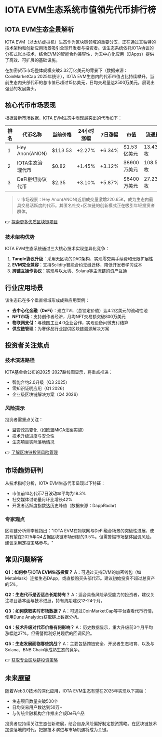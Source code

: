 # IOTA EVM生态系统市值领先代币排行榜

## IOTA EVM生态全景解析

IOTA EVM（以太坊虚拟机）生态作为区块链领域的重要分支，正在通过其独特的技术架构和创新应用场景吸引全球开发者与投资者。该生态系统依托IOTA协议的分布式账本技术，结合EVM的智能合约兼容性，为去中心化应用（DApps）提供了高效、可扩展的基础设施。

在加密货币市场整体规模突破3.32万亿美元的背景下（数据来源：CoinMarketCap 2025年统计），IOTA EVM生态内的代币市值占比持续攀升。当前生态内头部代币的总市值已超过15亿美元，日均交易量达2500万美元，展现出强劲的发展势头。

## 核心代币市场表现

根据最新市场数据，IOTA EVM生态中表现最突出的代币如下：

| 排名 | 代币名称       | 当前价格  | 24小时涨幅 | 7日涨幅 | 市值       | 流通量    |
|------|----------------|-----------|------------|---------|------------|-----------|
| 1    | Hey Anon(ANON) | $113.53   | +2.27%     | +6.34%  | $1.53亿美元 | 13.43M枚  |
| 2    | IOTA生态治理代币 | $0.82     | +1.45%     | +3.12%  | $8900万美元 | 108.5M枚  |
| 3    | DeFi枢纽协议代币 | $2.35     | +3.10%     | +5.87%  | $6400万美元 | 27.23M枚  |

> 💡 市场观察：Hey Anon(ANON)近期成交量激增220.65K，成为生态内最具交易活跃度的代币。其匿名社交+区块链的创新模式正在吸引年轻投资者群体。

👉 [探索更多优质区块链项目](https://bit.ly/okx_welcome)

### 技术架构优势

IOTA EVM生态系统通过三大核心技术实现差异化竞争：
1. **Tangle协议升级**：采用无区块的DAG架构，实现零交易手续费和无限扩展性
2. **EVM完全兼容**：支持Solidity智能合约无缝迁移，降低开发者学习成本
3. **跨链互操作协议**：实现与以太坊、Solana等主流链的资产互通

## 行业应用场景

该生态已在多个垂直领域形成成熟应用案例：
- **去中心化金融（DeFi）**：建立TVL（总锁定价值）达4.2亿美元的流动性池
- **NFT市场**：支持创作者经济，月均NFT交易额突破800万美元
- **物联网支付**：与德国工业4.0企业合作，实现设备间微支付结算
- **供应链管理**：为奢侈品行业提供区块链溯源解决方案

## 投资者关注焦点

### 技术演进路径
IOTA基金会公布的2025-2027路线图显示，将重点推进：
- 智能合约2.0升级（Q3 2025）
- 零知识证明应用（Q1 2026）
- 企业级区块链解决方案（Q4 2026）

### 风险提示
投资者需重点关注：
- 监管政策变化（如欧盟MiCA法案实施）
- 技术升级进度与安全性
- 生态项目实际落地情况

👉 [了解区块链投资风险管理](https://bit.ly/okx_welcome)

## 市场趋势研判

从技术指标分析，IOTA EVM生态代币呈现以下特征：
- 市值前10名代币7日波动率平均为18.3%
- 社交媒体讨论量月环比增长42%
- 开发者活跃度指数达历史峰值（数据来源：DappRadar）

### 专家观点
区块链分析师李维指出："IOTA EVM在物联网与DeFi融合场景的突破性进展，使其有望在2025年Q4占据区块链市场份额的3.5%。但需警惕市场整体回调风险，建议采用定投策略参与。"

## 常见问题解答

**Q1：如何参与IOTA EVM生态投资？**
A：可通过支持EVM的加密钱包（如MetaMask）连接生态DApp，或直接购买头部代币。建议初始投资不超过总资产的5%。

**Q2：生态代币是否适合长期持有？**
A：适合具备风险承受能力的投资者，建议关注项目基本面与技术进展，持有周期建议12-24个月。

**Q3：如何获取实时市场数据？**
A：可通过CoinMarketCap等平台查看代币行情，使用Dune Analytics获取链上数据分析。

**Q4：技术升级对代币价格有何影响？**
A：历史数据显示，重大升级前3个月平均涨幅达27%，但需警惕利好兑现后的回调风险。

**Q5：生态发展面临哪些挑战？**
A：主要包括跨链安全、开发者生态培育、以及与Solana、BNB Chain等成熟生态的竞争。

👉 [获取专业区块链投资策略](https://bit.ly/okx_welcome)

## 未来展望

随着Web3.0技术的深化应用，IOTA EVM生态有望在2025年实现以下突破：
- 生态项目数量突破500个
- 日均交易用户数达到50万+
- 与传统金融机构合作推出合规DeFi产品

投资者应持续关注生态创新进展，结合自身风险偏好制定投资策略。在区块链技术加速落地的时代，把握技术演进与市场机遇将成为关键。